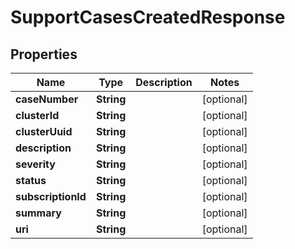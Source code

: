 

# SupportCasesCreatedResponse


## Properties

Name | Type | Description | Notes
------------ | ------------- | ------------- | -------------
**caseNumber** | **String** |  |  [optional]
**clusterId** | **String** |  |  [optional]
**clusterUuid** | **String** |  |  [optional]
**description** | **String** |  |  [optional]
**severity** | **String** |  |  [optional]
**status** | **String** |  |  [optional]
**subscriptionId** | **String** |  |  [optional]
**summary** | **String** |  |  [optional]
**uri** | **String** |  |  [optional]



